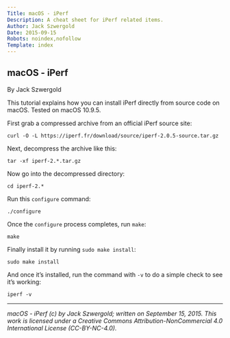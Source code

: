 ```yaml
---
Title: macOS - iPerf
Description: A cheat sheet for iPerf related items.
Author: Jack Szwergold
Date: 2015-09-15
Robots: noindex,nofollow
Template: index
---
```


## macOS - iPerf

By Jack Szwergold

This tutorial explains how you can install iPerf directly from source code on macOS. Tested on macOS 10.9.5.

First grab a compressed archive from an official iPerf source site:

	curl -O -L https://iperf.fr/download/source/iperf-2.0.5-source.tar.gz

Next, decompress the archive like this:

	tar -xf iperf-2.*.tar.gz

Now go into the decompressed directory:

	cd iperf-2.*
	
Run this `configure` command:

	./configure

Once the `configure` process completes, run `make`:

	make

Finally install it by running `sudo make install`:

	sudo make install

And once it’s installed, run the command with `-v` to do a simple check to see it’s working:

	iperf -v

***

*macOS - iPerf (c) by Jack Szwergold; written on September 15, 2015. This work is licensed under a Creative Commons Attribution-NonCommercial 4.0 International License (CC-BY-NC-4.0).*